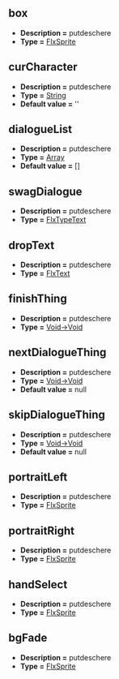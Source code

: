## box
* **Description =** putdeschere
* **Type =** [FlxSprite](https://api.haxeflixel.com/flixel/FlxSprite.html)

## curCharacter
* **Description =** putdeschere
* **Type =** [String](https://api.haxeflixel.com/String.html)
* **Default value =** ''

## dialogueList
* **Description =** putdeschere
* **Type =** [Array<String>](https://api.haxeflixel.com/Array.html)
* **Default value =** []

## swagDialogue
* **Description =** putdeschere
* **Type =** [FlxTypeText](https://api.haxeflixel.com/flixel/addons/text/FlxTypeText.html)

## dropText
* **Description =** putdeschere
* **Type =** [FlxText](https://api.haxeflixel.com/flixel/text/FlxText.html)

## finishThing
* **Description =** putdeschere
* **Type =** [Void->Void](https://api.haxeflixel.com/Void.html)

## nextDialogueThing
* **Description =** putdeschere
* **Type =** [Void->Void](https://api.haxeflixel.com/Void.html)
* **Default value =** null

## skipDialogueThing
* **Description =** putdeschere
* **Type =** [Void->Void](https://api.haxeflixel.com/Void.html)
* **Default value =** null

## portraitLeft
* **Description =** putdeschere
* **Type =** [FlxSprite](https://api.haxeflixel.com/flixel/FlxSprite.html)

## portraitRight
* **Description =** putdeschere
* **Type =** [FlxSprite](https://api.haxeflixel.com/flixel/FlxSprite.html)

## handSelect
* **Description =** putdeschere
* **Type =** [FlxSprite](https://api.haxeflixel.com/flixel/FlxSprite.html)

## bgFade
* **Description =** putdeschere
* **Type =** [FlxSprite](https://api.haxeflixel.com/flixel/FlxSprite.html)

